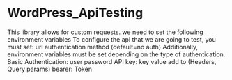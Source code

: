 # WordPress_ApiTesting

This library allows for custom requests.
we need to set the following environment variables
To configure the api that we are going to test, you must set:
url
authentication method (default=no auth)
Additionally, environment variables must be set depending on the type of authentication.
Basic Authentication:
user
password
API key:
key
value
add to (Headers, Query params)
bearer:
Token